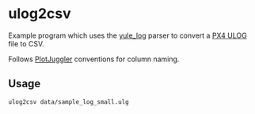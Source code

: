 # ulog2csv

Example program which uses the [yule_log](https://crates.io/crates/yule_log) parser to convert a [PX4 ULOG](https://docs.px4.io/main/en/dev_log/ulog_file_format.html) file to CSV.  

Follows [PlotJuggler](https://plotjuggler.io/) conventions for column naming.

## Usage

```shell
ulog2csv data/sample_log_small.ulg
```